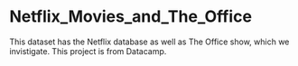 # Netflix_Movies_and_The_Office

This dataset has the Netflix database as well as The Office show, which we invistigate. This project is from Datacamp.
